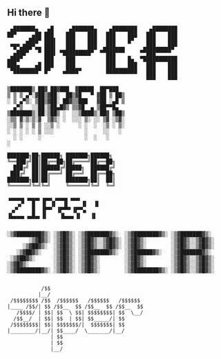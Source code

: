 ## Hi there 👋

<!--
**MarioStojcevski/MarioStojcevski** is a ✨ _special_ ✨ repository because its `README.md` (this file) appears on your GitHub profile.

Here are some ideas to get you started:

- 🔭 I’m currently working on ...
- 🌱 I’m currently learning ...
- 👯 I’m looking to collaborate on ...
- 🤔 I’m looking for help with ...
- 💬 Ask me about ...
- 📫 How to reach me: ...
- 😄 Pronouns: ...
- ⚡ Fun fact: ...
-->

```
 ▄███████▄   ▄█     ▄███████▄    ▄████████    ▄████████ 
██▀     ▄██ ███    ███    ███   ███    ███   ███    ███ 
      ▄███▀ ███▌   ███    ███   ███    █▀    ███    ███ 
 ▀█▀▄███▀▄▄ ███▌   ███    ███  ▄███▄▄▄      ▄███▄▄▄▄██▀ 
  ▄███▀   ▀ ███▌ ▀█████████▀  ▀▀███▀▀▀     ▀▀███▀▀▀▀▀   
▄███▀       ███    ███          ███    █▄  ▀███████████ 
███▄     ▄█ ███    ███          ███    ███   ███    ███ 
 ▀████████▀ █▀    ▄████▀        ██████████   ███    ███ 
                                             ███    ███ 

▒███████▒ ██▓ ██▓███  ▓█████  ██▀███  
▒ ▒ ▒ ▄▀░▓██▒▓██░  ██▒▓█   ▀ ▓██ ▒ ██▒
░ ▒ ▄▀▒░ ▒██▒▓██░ ██▓▒▒███   ▓██ ░▄█ ▒
  ▄▀▒   ░░██░▒██▄█▓▒ ▒▒▓█  ▄ ▒██▀▀█▄  
▒███████▒░██░▒██▒ ░  ░░▒████▒░██▓ ▒██▒
░▒▒ ▓░▒░▒░▓  ▒▓▒░ ░  ░░░ ▒░ ░░ ▒▓ ░▒▓░
░░▒ ▒ ░ ▒ ▒ ░░▒ ░      ░ ░  ░  ░▒ ░ ▒░
░ ░ ░ ░ ░ ▒ ░░░          ░     ░░   ░ 
  ░ ░     ░              ░  ░   ░     
░                                     

███████╗██╗██████╗ ███████╗██████╗ 
╚══███╔╝██║██╔══██╗██╔════╝██╔══██╗
  ███╔╝ ██║██████╔╝█████╗  ██████╔╝
 ███╔╝  ██║██╔═══╝ ██╔══╝  ██╔══██╗
███████╗██║██║     ███████╗██║  ██║
╚══════╝╚═╝╚═╝     ╚══════╝╚═╝  ╚═╝
             
▗▄▄▄▄▖▗▄▄▄▖▗▄▄▖▗▄▄▄▖▗▄▄▖ 
   ▗▞▘  █  ▐▌ ▐▌  ▐▌    ▐▌  ▐▌
 ▗▞▘    █  ▐▛▀▘ ▐▛▀▀▘▐▛▀▚▖
▐▙▄▄▄▖▗▄█▄▖▐▌    ▐▙▄▄▖▐▌   ▐▌

                          
░▒▓████████▓▒░ ░▒▓█▓▒░ ░▒▓███████▓▒░  ░▒▓████████▓▒░ ░▒▓███████▓▒░  
       ░▒▓█▓▒░ ░▒▓█▓▒░ ░▒▓█▓▒░░▒▓█▓▒░ ░▒▓█▓▒░        ░▒▓█▓▒░░▒▓█▓▒░ 
     ░▒▓██▓▒░  ░▒▓█▓▒░ ░▒▓█▓▒░░▒▓█▓▒░ ░▒▓█▓▒░        ░▒▓█▓▒░░▒▓█▓▒░ 
   ░▒▓██▓▒░    ░▒▓█▓▒░ ░▒▓███████▓▒░  ░▒▓██████▓▒░   ░▒▓███████▓▒░  
 ░▒▓██▓▒░      ░▒▓█▓▒░ ░▒▓█▓▒░        ░▒▓█▓▒░        ░▒▓█▓▒░░▒▓█▓▒░ 
░▒▓█▓▒░        ░▒▓█▓▒░ ░▒▓█▓▒░        ░▒▓█▓▒░        ░▒▓█▓▒░░▒▓█▓▒░ 
░▒▓████████▓▒░ ░▒▓█▓▒░ ░▒▓█▓▒░        ░▒▓████████▓▒░ ░▒▓█▓▒░░▒▓█▓▒░ 
                                                                    
                                                                    
           /$$                              
          |__/                              
 /$$$$$$$$ /$$  /$$$$$$   /$$$$$$   /$$$$$$ 
|____ /$$/| $$ /$$__  $$ /$$__  $$ /$$__  $$
   /$$$$/ | $$| $$  \ $$| $$$$$$$$| $$  \__/
  /$$__/  | $$| $$  | $$| $$_____/| $$      
 /$$$$$$$$| $$| $$$$$$$/|  $$$$$$$| $$      
|________/|__/| $$____/  \_______/|__/      
              | $$                          
              | $$                          
              |__/                          
```

